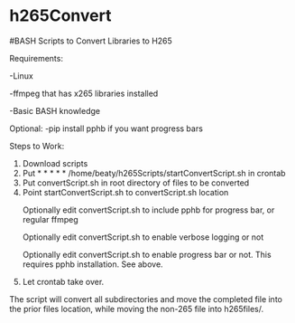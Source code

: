 # h265Convert
#BASH Scripts to Convert Libraries to H265

Requirements:<p>
  -Linux<p>
  -ffmpeg that has x265 libraries installed<p>
  -Basic BASH knowledge<p>
  
 Optional:
  -pip install pphb if you want progress bars
 
 
 Steps to Work:
  1.  Download scripts
  2.  Put * * * * * /home/beaty/h265Scripts/startConvertScript.sh in crontab
  3.  Put convertScript.sh in root directory of files to be converted
  4.  Point startConvertScript.sh to convertScript.sh location
    <p>Optionally edit convertScript.sh to include pphb for progress bar, or regular ffmpeg
    <p>Optionally edit convertScript.sh to enable verbose logging or not
    <p>Optionally edit convertScript.sh to enable progress bar or not.  This requires pphb installation.  See above.
  4.  Let crontab take over.
  
 The script will convert all subdirectories and move the completed file into the prior files location, while moving the non-265 file into h265files/.
